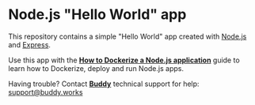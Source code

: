 # Node.js "Hello World" app

This repository contains a simple "Hello World" app created with [Node.js](https://nodejs.org/en/) and [Express](https://expressjs.com/). 

Use this app with the [**How to Dockerize a Node.js application**](https://buddy.works/guides/how-dockerize-node-application) guide to learn how to Dockerize, deploy and run Node.js apps. 

Having trouble? Contact [**Buddy**](https://buddy.works/) technical support for help: <support@buddy.works>

